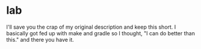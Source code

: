# lab
I'll save you the crap of my original description and keep this short. I basically got fed up with make and gradle so I thought, "I can do better than this." and there you have it.
